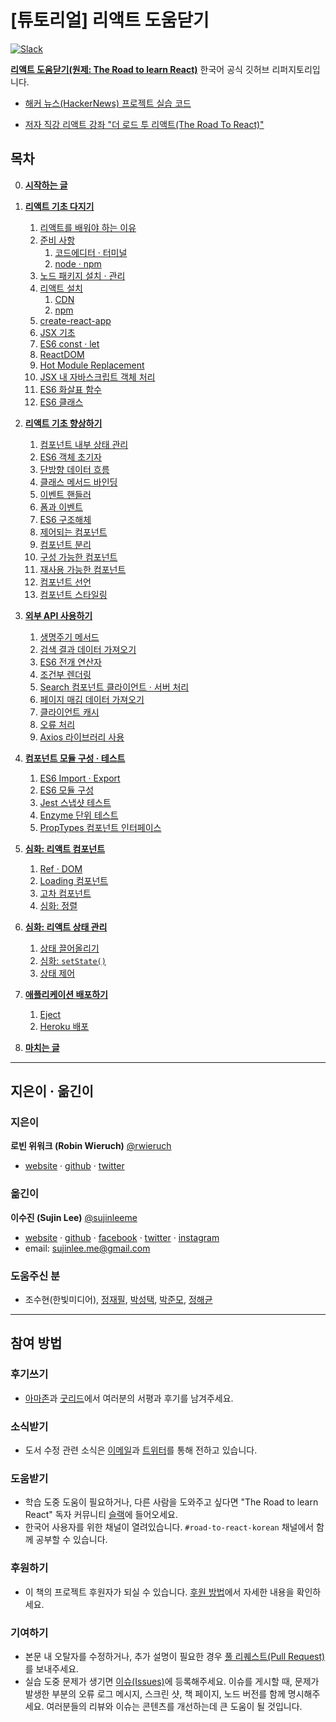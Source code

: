 # [튜토리얼] 리액트 도움닫기 

[![Slack](https://slack-the-road-to-learn-react.wieruch.com/badge.svg)](https://slack-the-road-to-learn-react.wieruch.com/)

[**리액트 도움닫기(원제: The Road to learn React)**](https://www.robinwieruch.de/the-road-to-learn-react/) 한국어 공식 깃허브 리퍼지토리입니다. 

* [해커 뉴스(HackerNews) 프로젝트 실습 코드](https://github.com/the-road-to-learn-react/hackernews-client)

* [저자 직강 리액트 강좌 "더 로드 투 리액트(The Road To React)"](https://roadtoreact.com/)

## 목차
0. [**시작하는 글**](manuscript/foreword.md)
1. [**리액트 기초 다지기**](manuscript/chapter1.md#1-%EB%A6%AC%EC%95%A1%ED%8A%B8-%EA%B8%B0%EC%B4%88-%EB%8B%A4%EC%A7%80%EA%B8%B0) 
	1. [리액트를 배워야 하는 이유](manuscript/chapter1.md#11-%EB%A6%AC%EC%95%A1%ED%8A%B8%EB%A5%BC-%EB%B0%B0%EC%9B%8C%EC%95%BC-%ED%95%98%EB%8A%94-%EC%9D%B4%EC%9C%A0)
	2. [준비 사항](manuscript/chapter1.md#12-%EC%A4%80%EB%B9%84-%EC%82%AC%ED%95%AD)
		1. [코드에디터 · 터미널](manuscript/chapter1.md#121-%EC%BD%94%EB%93%9C%EC%97%90%EB%94%94%ED%84%B0--%ED%84%B0%EB%AF%B8%EB%84%90)
		2. [node · npm](manuscript/chapter1.md#122-node--npm)
	3. [노드 패키지 설치 · 관리](manuscript/chapter1.md#13-node--npm)
	4. [리액트 설치](manuscript/chapter1.md#14-%EB%A6%AC%EC%95%A1%ED%8A%B8-%EC%84%A4%EC%B9%98)
		1. [CDN](manuscript/chapter1.md#141-cdn)
		2. [npm](manuscript/chapter1.md#142-npm)
	5. [create-react-app](manuscript/chapter1.md#15-create-react-app)
	6. [JSX 기초](manuscript/chapter1.md#16-jsx-%EA%B8%B0%EC%B4%88)
	7. [ES6 const · let](manuscript/chapter1.md#17-es6-const--let)
	8. [ReactDOM](manuscript/chapter1.md#18-reactdom)
	9. [Hot Module Replacement](manuscript/chapter1.md#19-hot-module-replacement)
	10. [JSX 내 자바스크립트 객체 처리](manuscript/chapter1.md#110-jsx-%EB%82%B4-%EC%9E%90%EB%B0%94%EC%8A%A4%ED%81%AC%EB%A6%BD%ED%8A%B8-%EA%B0%9D%EC%B2%B4-%EC%B2%98%EB%A6%AC)
	11. [ES6 화살표 함수](manuscript/chapter1.md#111-es6-%ED%99%94%EC%82%B4%ED%91%9C-%ED%95%A8%EC%88%98)
	12. [ES6 클래스](manuscript/chapter1.md#112-es6-%ED%81%B4%EB%9E%98%EC%8A%A4)
	
2. [**리액트 기초 향상하기**](manuscript/chapter2.md)
	1. [컴포넌트 내부 상태 관리](manuscript/chapter2.md#21-%EC%BB%B4%ED%8F%AC%EB%84%8C%ED%8A%B8-%EB%82%B4%EB%B6%80-%EC%83%81%ED%83%9C-%EA%B4%80%EB%A6%AC)
	2. [ES6 객체 초기자](manuscript/chapter2.md#22-es6-%EA%B0%9D%EC%B2%B4-%EC%B4%88%EA%B8%B0%EC%9E%90) 
	3. [단방향 데이터 흐름](manuscript/chapter2.md#23-%EB%8B%A8%EB%B0%A9%ED%96%A5-%EB%8D%B0%EC%9D%B4%ED%84%B0-%ED%9D%90%EB%A6%84)
	4. [클래스 메서드 바인딩](manuscript/chapter2.md#24-%ED%81%B4%EB%9E%98%EC%8A%A4-%EB%A9%94%EC%84%9C%EB%93%9C-%EB%B0%94%EC%9D%B8%EB%94%A9)
	5. [이벤트 핸들러](manuscript/chapter2.md#25-%EC%9D%B4%EB%B2%A4%ED%8A%B8-%ED%95%B8%EB%93%A4%EB%9F%AC)
	6. [폼과 이벤트](manuscript/chapter2.md#26-%ED%8F%BC%EA%B3%BC-%EC%9D%B4%EB%B2%A4%ED%8A%B8)
	7. [ES6 구조해체](manuscript/chapter2.md#27-es6-%EA%B5%AC%EC%A1%B0%ED%95%B4%EC%B2%B4)
	8. [제어되는 컴포넌트](manuscript/chapter2.md#28-%EC%A0%9C%EC%96%B4%EB%90%98%EB%8A%94-%EC%BB%B4%ED%8F%AC%EB%84%8C%ED%8A%B8)
	9. [컴포넌트 분리](manuscript/chapter2.md#29-%EC%BB%B4%ED%8F%AC%EB%84%8C%ED%8A%B8-%EB%B6%84%EB%A6%AC)
	10. [구성 가능한 컴포넌트](manuscript/chapter2.md#210-%EA%B5%AC%EC%84%B1-%EA%B0%80%EB%8A%A5%ED%95%9C-%EC%BB%B4%ED%8F%AC%EB%84%8C%ED%8A%B8)
	11. [재사용 가능한 컴포넌트](manuscript/chapter2.md#211-%EC%9E%AC%EC%82%AC%EC%9A%A9-%EA%B0%80%EB%8A%A5%ED%95%9C-%EC%BB%B4%ED%8F%AC%EB%84%8C%ED%8A%B8)
	12. [컴포넌트 선언](manuscript/chapter2.md#212-%EC%BB%B4%ED%8F%AC%EB%84%8C%ED%8A%B8-%EC%84%A0%EC%96%B8)
	13. [컴포넌트 스타일링](manuscript/chapter2.md#213-%EC%BB%B4%ED%8F%AC%EB%84%8C%ED%8A%B8-%EC%8A%A4%ED%83%80%EC%9D%BC%EB%A7%81)
	
3. [**외부 API 사용하기**](manuscript/chapter3.md)
	1. [생명주기 메서드](manuscript/chapter3.md#31-%EC%83%9D%EB%AA%85%EC%A3%BC%EA%B8%B0-%EB%A9%94%EC%84%9C%EB%93%9C)
	2. [검색 결과 데이터 가져오기](manuscript/chapter3.md#32-%EA%B2%80%EC%83%89-%EA%B2%B0%EA%B3%BC-%EB%8D%B0%EC%9D%B4%ED%84%B0-%EA%B0%80%EC%A0%B8%EC%98%A4%EA%B8%B0)
	3. [ES6 전개 연산자](manuscript/chapter3.md#33-es6-%EC%A0%84%EA%B0%9C-%EC%97%B0%EC%82%B0%EC%9E%90)
	4. [조건부 렌더링](manuscript/chapter3.md#34-%EC%A1%B0%EA%B1%B4%EB%B6%80-%EB%A0%8C%EB%8D%94%EB%A7%81)
	5. [Search 컴포넌트 클라이언트 · 서버 처리](manuscript/chapter3.md#35-search-%EC%BB%B4%ED%8F%AC%EB%84%8C%ED%8A%B8-%ED%81%B4%EB%9D%BC%EC%9D%B4%EC%96%B8%ED%8A%B8--%EC%84%9C%EB%B2%84-%EC%B2%98%EB%A6%AC)
	6. [페이지 매김 데이터 가져오기](manuscript/chapter3.md#36-%ED%8E%98%EC%9D%B4%EC%A7%80-%EB%A7%A4%EA%B9%80-%EB%8D%B0%EC%9D%B4%ED%84%B0-%EA%B0%80%EC%A0%B8%EC%98%A4%EA%B8%B0)
	7. [클라이언트 캐시](manuscript/chapter3.md#37-%ED%81%B4%EB%9D%BC%EC%9D%B4%EC%96%B8%ED%8A%B8-%EC%BA%90%EC%8B%9C)
	8. [오류 처리](manuscript/chapter3.md#38-%EC%98%A4%EB%A5%98-%EC%B2%98%EB%A6%AC)
	9. [Axios 라이브러리 사용](manuscript/chapter3.md#39-axios-%EB%9D%BC%EC%9D%B4%EB%B8%8C%EB%9F%AC%EB%A6%AC-%EC%82%AC%EC%9A%A9)
	
4. [**컴포넌트 모듈 구성 · 테스트**](manuscript/chapter4.md)
	1. [ES6 Import · Export](manuscript/chapter4.md#41-es6-import--export)
	2. [ES6 모듈 구성](manuscript/chapter4.md#42-es6-%EB%AA%A8%EB%93%88-%EA%B5%AC%EC%84%B1)
	3. [Jest 스냅샷 테스트](manuscript/chapter4.md#43-jest-%EC%8A%A4%EB%83%85%EC%83%B7-%ED%85%8C%EC%8A%A4%ED%8A%B8)
	4. [Enzyme 단위 테스트](manuscript/chapter4.md#44-enzyme-%EB%8B%A8%EC%9C%84-%ED%85%8C%EC%8A%A4%ED%8A%B8)
	5. [PropTypes 컴포넌트 인터페이스](manuscript/chapter4.md#45-proptypes-%EC%BB%B4%ED%8F%AC%EB%84%8C%ED%8A%B8-%EC%9D%B8%ED%84%B0%ED%8E%98%EC%9D%B4%EC%8A%A4)

5. [**심화: 리액트 컴포넌트**](manuscript/chapter5.md)
	1. [Ref · DOM](manuscript/chapter5.md#51-ref--dom)
	2. [Loading 컴포넌트](manuscript/chapter5.md#52-loading-%EC%BB%B4%ED%8F%AC%EB%84%8C%ED%8A%B8)
	3. [고차 컴포넌트](manuscript/chapter5.md#53-%EA%B3%A0%EC%B0%A8-%EC%BB%B4%ED%8F%AC%EB%84%8C%ED%8A%B8)
	4. [심화: 정렬](manuscript/chapter5.md#54-%EC%8B%AC%ED%99%94-%EC%A0%95%EB%A0%AC)

6. [**심화: 리액트 상태 관리**](manuscript/chapter6.md)
	1. [상태 끌어올리기](manuscript/chapter6.md#61-%EC%83%81%ED%83%9C-%EB%81%8C%EC%96%B4%EC%98%AC%EB%A6%AC%EA%B8%B0)
	2. [심화: `setState()`](manuscript/chapter6.md#62-%EC%8B%AC%ED%99%94-setstate)
	3. [상태 제어](manuscript/chapter6.md#63-%EC%83%81%ED%83%9C-%EC%A0%9C%EC%96%B4)

7. [**애플리케이션 배포하기**](manuscript/deployChapter.md)
	1. [Eject](manuscript/deployChapter.md#71-eject)
	2. [Heroku 배포](manuscript/deployChapter.md#72-heroku-%EB%B0%B0%ED%8F%AC)

8. [**마치는 글**](manuscript/finalwords.md)
---

## 지은이 · 옮긴이
### 지은이
**로빈 위워크 (Robin Wieruch)**  [@rwieruch](https://github.com/rwieruch/)
* [website](https://www.robinwieruch.de/) · [github](https://github.com/rwieruch/) · [twitter](https://twitter.com/rwieruch)

### 옮긴이
**이수진 (Sujin Lee)** [@sujinleeme](https://github.com/sujinleeme/)
* [website](https://www.sujinlee.me/) · [github](https://github.com/sujinleeme/) · [facebook](https://www.facebook.com/sujinlee.me) · [twitter](https://twitter.com/sujinleeme)  · [instagram](https://www.instagram.com/sujinlee.me/)
* email: sujinlee.me@gmail.com

### 도움주신 분
*  조수현(한빛미디어), [정재필](https://github.com/J2P), [박성택](https://github.com/SeongTaekPark), [박준모](https://github.com/jmpark6846), [정해균](https://github.com/haeguri)

---
## 참여 방법
### 후기쓰기
* [아마존](https://www.amazon.com/dp/B077HJFCQX?tag=21moves-20)과 [굿리드](https://www.goodreads.com/book/show/37503118-the-road-to-learn-react)에서 여러분의 서평과 후기를 남겨주세요.

### 소식받기
* 도서 수정 관련 소식은 [이메일](https://www.getrevue.co/profile/rwieruch)과 [트위터](https://twitter.com/rwieruch)를 통해 전하고 있습니다.

### 도움받기
* 학습 도중 도움이 필요하거나, 다른 사람을 도와주고 싶다면 "The Road to learn React" 독자 커뮤니티 [슬랙](https://slack-the-road-to-learn-react.wieruch.com/)에 들어오세요.
* 한국어 사용자를 위한 채널이 열려있습니다. `#road-to-react-korean` 채널에서 함께 공부할 수 있습니다.

### 후원하기
* 이 책의 프로젝트 후원자가 되실 수 있습니다. [후원 방법](https://www.robinwieruch.de/about/)에서 자세한 내용을 확인하세요.

### 기여하기
* 본문 내 오탈자를 수정하거나, 추가 설명이 필요한 경우 [풀 리퀘스트(Pull Request)](https://github.com/the-road-to-learn-react/the-road-to-learn-react-korean/pulls)를 보내주세요. 
* 실습 도중 문제가 생기면 [이슈(Issues)](https://github.com/the-road-to-learn-react/the-road-to-learn-react-korean/issues)에 등록해주세요. 이슈를 게시할 때, 문제가 발생한 부분의 오류 로그 메시지, 스크린 샷, 책 페이지, 노드 버전를 함께 명시해주세요. 여러분들의 리뷰와 이슈는 콘텐츠를 개선하는데 큰 도움이 될 것입니다.

